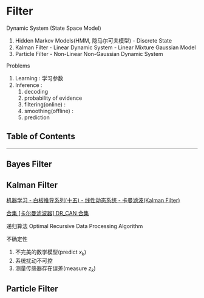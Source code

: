 # Filter

Dynamic System (State Space Model)
1. Hidden Markov Models(HMM, 隐马尔可夫模型) - Discrete State
2. Kalman Filter - Linear Dynamic System - Linear Mixture Gaussian Model
3. Particle Filter - Non-Linear Non-Gaussian Dynamic System

Problems
1. Learning : 学习参数
2. Inference :
   1. decoding
   2. probability of evidence
   3. filtering(online) :
   4. smoothing(offline) :
   5. prediction


## Table of Contents


---

## Bayes Filter



## Kalman Filter

[机器学习 - 白板推导系列(十五) - 线性动态系统 - 卡曼滤波(Kalman Filter)](https://www.bilibili.com/video/BV1zW411U7fa/)

[合集 [卡尔曼滤波器] DR_CAN 合集](https://space.bilibili.com/230105574/channel/collectiondetail?sid=1814741)


递归算法 Optimal Recursive Data Processing Algorithm

不确定性
1. 不完美的数学模型(predict $x_k$)
2. 系统扰动不可控
3. 测量传感器存在误差(measure $z_k$)




## Particle Filter



